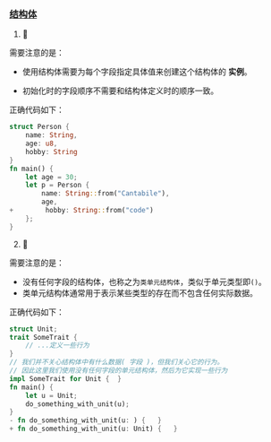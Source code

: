 ### [结构体](https://zh.practice.rs/compound-types/struct.html)

1. 🌟

需要注意的是：

- 使用结构体需要为每个字段指定具体值来创建这个结构体的 **实例**。

- 初始化时的字段顺序不需要和结构体定义时的顺序一致。

正确代码如下：

```rust
struct Person {
    name: String,
    age: u8,
    hobby: String
}
fn main() {
    let age = 30;
    let p = Person {
        name: String::from("Cantabile"),
        age,
+        hobby: String::from("code")
    };
} 
```

2. 🌟

需要注意的是：

- 没有任何字段的结构体，也称之为`类单元结构体`，类似于单元类型即`()`。
- 类单元结构体通常用于表示某些类型的存在而不包含任何实际数据。

正确代码如下：

```rust
struct Unit;
trait SomeTrait {
    // ...定义一些行为
}
// 我们并不关心结构体中有什么数据( 字段 )，但我们关心它的行为。
// 因此这里我们使用没有任何字段的单元结构体，然后为它实现一些行为
impl SomeTrait for Unit {  }
fn main() {
    let u = Unit;
    do_something_with_unit(u);
} 
- fn do_something_with_unit(u: ) {   }
+ fn do_something_with_unit(u: Unit) {   }
```

